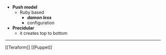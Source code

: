 - **Push model**
	- Ruby based 
		- ***damon less***
		- configuration 
- **Precidular**
	- it creates top to bottom

---
[[Teraform]] 
[[Puppet]]
